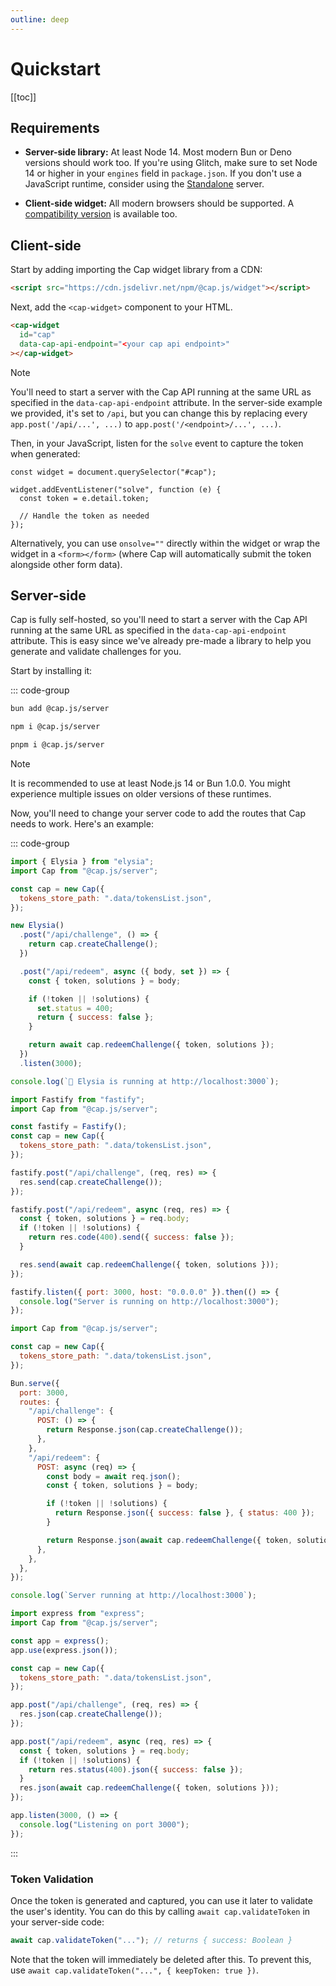 ```yaml
---
outline: deep
---
```


# Quickstart

[[toc]]

## Requirements

- **Server-side library:** At least Node 14. Most modern Bun or Deno versions should work too. If you're using Glitch, make sure to set Node 14 or higher in your `engines` field in `package.json`. If you don't use a JavaScript runtime, consider using the [Standalone](standalone.md) server.

- **Client-side widget:** All modern browsers should be supported. A [compatibility version](widget.md#compatibility-version) is available too.

## Client-side

Start by adding importing the Cap widget library from a CDN:

```html
<script src="https://cdn.jsdelivr.net/npm/@cap.js/widget"></script>
```

Next, add the `<cap-widget>` component to your HTML.

```html
<cap-widget
  id="cap"
  data-cap-api-endpoint="<your cap api endpoint>"
></cap-widget>
```

> [!NOTE]
> You'll need to start a server with the Cap API running at the same URL as specified in the `data-cap-api-endpoint` attribute.
> In the server-side example we provided, it's set to `/api`, but you can change this by replacing every `app.post('/api/...', ...)` to `app.post('/<endpoint>/...', ...)`.

Then, in your JavaScript, listen for the `solve` event to capture the token when generated:

```js{3}
const widget = document.querySelector("#cap");

widget.addEventListener("solve", function (e) {
  const token = e.detail.token;

  // Handle the token as needed
});
```

Alternatively, you can use `onsolve=""` directly within the widget or wrap the widget in a `<form></form>` (where Cap will automatically submit the token alongside other form data).

## Server-side

Cap is fully self-hosted, so you'll need to start a server with the Cap API running at the same URL as specified in the `data-cap-api-endpoint` attribute. This is easy since we've already pre-made a library to help you generate and validate challenges for you.

Start by installing it:

::: code-group

```bash [bun]
bun add @cap.js/server
```

```bash [npm]
npm i @cap.js/server
```

```bash [pnpm]
pnpm i @cap.js/server
```

> [!NOTE]
> It is recommended to use at least Node.js 14 or Bun 1.0.0. You might experience multiple issues on older versions of these runtimes.

Now, you'll need to change your server code to add the routes that Cap needs to work. Here's an example:

::: code-group

```js [Elysia]
import { Elysia } from "elysia";
import Cap from "@cap.js/server";

const cap = new Cap({
  tokens_store_path: ".data/tokensList.json",
});

new Elysia()
  .post("/api/challenge", () => {
    return cap.createChallenge();
  })

  .post("/api/redeem", async ({ body, set }) => {
    const { token, solutions } = body;

    if (!token || !solutions) {
      set.status = 400;
      return { success: false };
    }

    return await cap.redeemChallenge({ token, solutions });
  })
  .listen(3000);

console.log(`🦊 Elysia is running at http://localhost:3000`);
```

```js [Fastify]
import Fastify from "fastify";
import Cap from "@cap.js/server";

const fastify = Fastify();
const cap = new Cap({
  tokens_store_path: ".data/tokensList.json",
});

fastify.post("/api/challenge", (req, res) => {
  res.send(cap.createChallenge());
});

fastify.post("/api/redeem", async (req, res) => {
  const { token, solutions } = req.body;
  if (!token || !solutions) {
    return res.code(400).send({ success: false });
  }

  res.send(await cap.redeemChallenge({ token, solutions }));
});

fastify.listen({ port: 3000, host: "0.0.0.0" }).then(() => {
  console.log("Server is running on http://localhost:3000");
});
```

```js [Bun.serve]
import Cap from "@cap.js/server";

const cap = new Cap({
  tokens_store_path: ".data/tokensList.json",
});

Bun.serve({
  port: 3000,
  routes: {
    "/api/challenge": {
      POST: () => {
        return Response.json(cap.createChallenge());
      },
    },
    "/api/redeem": {
      POST: async (req) => {
        const body = await req.json();
        const { token, solutions } = body;

        if (!token || !solutions) {
          return Response.json({ success: false }, { status: 400 });
        }

        return Response.json(await cap.redeemChallenge({ token, solutions }));
      },
    },
  },
});

console.log(`Server running at http://localhost:3000`);
```

```js [Express]
import express from "express";
import Cap from "@cap.js/server";

const app = express();
app.use(express.json());

const cap = new Cap({
  tokens_store_path: ".data/tokensList.json",
});

app.post("/api/challenge", (req, res) => {
  res.json(cap.createChallenge());
});

app.post("/api/redeem", async (req, res) => {
  const { token, solutions } = req.body;
  if (!token || !solutions) {
    return res.status(400).json({ success: false });
  }
  res.json(await cap.redeemChallenge({ token, solutions }));
});

app.listen(3000, () => {
  console.log("Listening on port 3000");
});
```

:::

### Token Validation

Once the token is generated and captured, you can use it later to validate the user's identity. You can do this by calling `await cap.validateToken` in your server-side code:

```js
await cap.validateToken("..."); // returns { success: Boolean }
```

Note that the token will immediately be deleted after this. To prevent this, use `await cap.validateToken("...", { keepToken: true })`.
